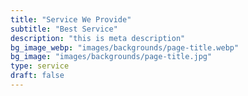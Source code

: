 ```yaml
---
title: "Service We Provide"
subtitle: "Best Service"
description: "this is meta description"
bg_image_webp: "images/backgrounds/page-title.webp"
bg_image: "images/backgrounds/page-title.jpg"
type: service
draft: false
---
```


